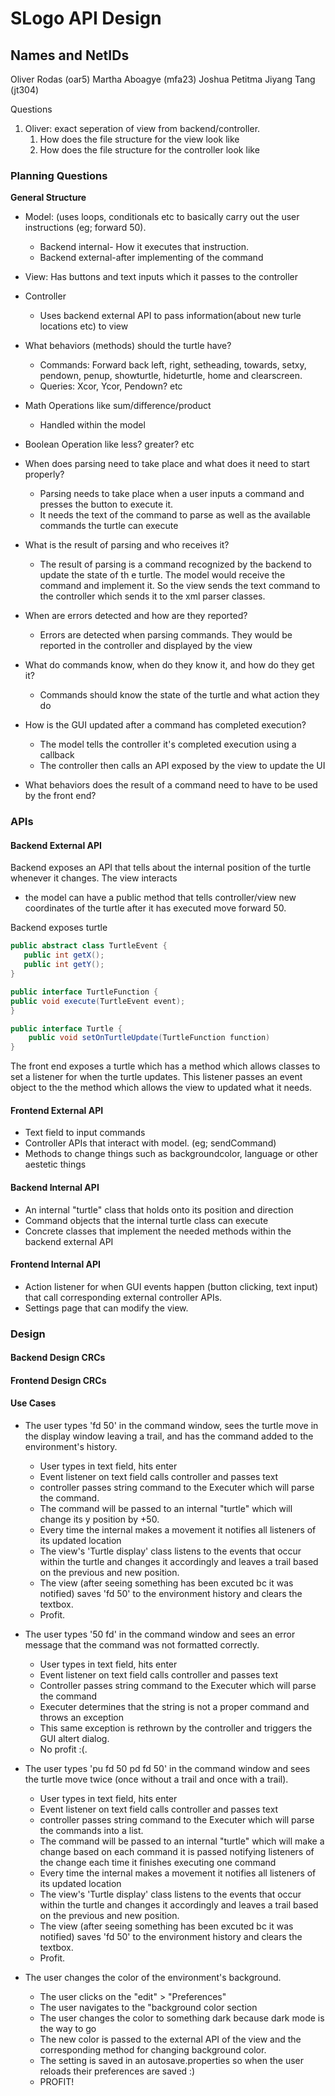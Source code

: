 # SLogo API Design

## Names and NetIDs

Oliver Rodas (oar5)
Martha Aboagye (mfa23)
Joshua Petitma
Jiyang Tang (jt304)

Questions

1.  Oliver: exact seperation of view from backend/controller.
    1.  How does the file structure for the view look like
    2.  How does the file structure for the controller look like

### Planning Questions

**General Structure**

*   Model: (uses loops, conditionals etc to basically carry out the user instructions (eg; forward 50).

    *   Backend internal- How it executes that instruction.
    *   Backend external-after implementing of the command

*   View: Has buttons and text inputs which it passes to the controller

*   Controller

    *   Uses backend external API to pass information(about new turle locations etc) to view

*   What behaviors (methods) should the turtle have?

    *   Commands: Forward back  left, right, setheading, towards, setxy, pendown, penup, showturtle, hideturtle, home and clearscreen.
    *   Queries: Xcor, Ycor, Pendown? etc

*   Math Operations like sum/difference/product

    *   Handled within the model

*   Boolean Operation like less? greater? etc

*   When does parsing need to take place and what does it need to start properly?

    *   Parsing needs to take place when a user inputs a command and presses the button to execute it.
    *   It needs the text of the command to parse as well as the available commands the turtle can execute

*   What is the result of parsing and who receives it?

    *   The result of parsing is a command recognized by the backend to update the state of th e turtle. The model would receive the command and implement it. So the view sends  the text command to the controller which sends it to the xml parser classes.

*   When are errors detected and how are they reported?

    *   Errors are detected when parsing commands. They would be reported in the controller and displayed by the view

*   What do commands know, when do they know it, and how do they get it?

    *   Commands should know the state of the turtle and what action they do

*   How is the GUI updated after a command has completed execution?

    *   The model tells the controller it's completed execution using a callback
    *   The controller then calls an API exposed by the view to update the UI

*   What behaviors does the result of a command need to have to be used
    by the front end?

### APIs

#### Backend External API

Backend exposes an API that tells about the internal position of the turtle whenever it changes.
The view interacts

*   the model can have a public method that tells controller/view new coordinates of the turtle after it has executed move forward 50.

Backend exposes turtle

```java
public abstract class TurtleEvent {
   public int getX();
   public int getY();
}

public interface TurtleFunction {
public void execute(TurtleEvent event); 
}

public interface Turtle {
    public void setOnTurtleUpdate(TurtleFunction function)
}
```

The front end exposes a turtle which has a method which allows classes to set a listener
for when the turtle updates. This listener passes an event object to the the method which
allows the view to updated what it needs.

#### Frontend External API

*   Text field to input commands
*   Controller APIs that interact with model. (eg; sendCommand)
*   Methods to change things such as backgroundcolor, language or other aestetic things

#### Backend Internal API

*   An internal "turtle" class that holds onto its position and direction
*   Command objects that the internal turtle class can execute
*   Concrete classes that implement the needed methods within the backend external API

#### Frontend Internal API

*   Action listener for when GUI events happen (button clicking, text input) that call
    corresponding external controller APIs.
*   Settings page that can modify the view.

### Design

#### Backend Design CRCs

#### Frontend Design CRCs

#### Use Cases

*   The user types 'fd 50' in the command window, sees the turtle move in the display window leaving a trail, and has the command added to the environment's history.

    *   User types in text field, hits enter
    *   Event listener on text field calls controller and passes text
    *   controller passes string command to the Executer which will parse the command.
    *   The command will be passed to an internal "turtle" which will change its y position by +50.
    *   Every time the internal makes a movement it notifies all listeners of its updated location
    *   The view's 'Turtle display' class listens to the events that occur within the turtle and changes it accordingly and leaves a trail based on the previous and new position.
    *   The view (after seeing something has been excuted bc it was notified) saves 'fd 50' to the environment history and clears the textbox.
    *   Profit.

*   The user types '50 fd' in the command window and sees an error message that the command was not formatted correctly.

    *   User types in text field, hits enter
    *   Event listener on text field calls controller and passes text
    *   Controller passes string command to the Executer which will parse the command
    *   Executer determines that the string is not a proper command and throws an exception
    *   This same exception is rethrown by the controller and triggers the GUI altert dialog.
    *   No profit :(.

*   The user types 'pu fd 50 pd fd 50' in the command window and sees the turtle move twice (once without a trail and once with a trail).

    *   User types in text field, hits enter
    *   Event listener on text field calls controller and passes text
    *   controller passes string command to the Executer which will parse the commands into a list.
    *   The command will be passed to an internal "turtle" which will make a change based on each command
        it is passed notifying listeners of the change each time it finishes executing one command
    *   Every time the internal makes a movement it notifies all listeners of its updated location
    *   The view's 'Turtle display' class listens to the events that occur within the turtle and changes
        it accordingly and leaves a trail based on the previous and new position.
    *   The view (after seeing something has been excuted bc it was notified) saves 'fd 50'
        to the environment history and clears the textbox.
    *   Profit.

*   The user changes the color of the environment's background.

    *   The user clicks on the "edit" > "Preferences"
    *   The user navigates to the "background color section
    *   The user changes the color to something dark because dark mode
        is the way to go
    *   The new color is passed to the external API of the view and the
        corresponding method for changing background color.
    *   The setting is saved in an autosave.properties so when the user
        reloads their preferences are saved :)
    *   PROFIT!
